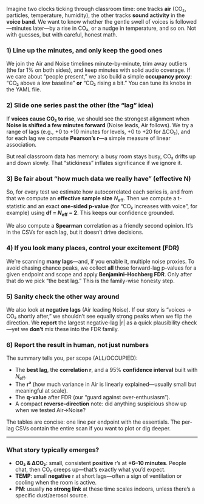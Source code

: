 Imagine two clocks ticking through classroom time: one tracks **air** (CO₂, particles, temperature, humidity), the other tracks **sound activity** in the **voice band**. We want to know whether the gentle swell of voices is followed—minutes later—by a rise in CO₂, or a nudge in temperature, and so on. Not with guesses, but with careful, honest math.

### 1) Line up the minutes, and only keep the good ones

We join the Air and Noise timelines minute-by-minute, trim away outliers (the far 1% on both sides), and keep minutes with solid audio coverage. If we care about “people present,” we also build a simple **occupancy proxy**: “CO₂ above a low baseline” **or** “CO₂ rising a bit.” You can tune its knobs in the YAML file.

### 2) Slide one series past the other (the “lag” idea)

If **voices cause CO₂ to rise**, we should see the strongest alignment when **Noise is shifted a few minutes forward** (Noise leads, Air follows). We try a range of lags (e.g., +0 to +10 minutes for levels, +0 to +20 for ΔCO₂), and for each lag we compute **Pearson’s r**—a simple measure of linear association.

But real classroom data has memory: a busy room stays busy, CO₂ drifts up and down slowly. That “stickiness” inflates significance if we ignore it.

### 3) Be fair about “how much data we really have” (effective N)

So, for every test we estimate how autocorrelated each series is, and from that we compute an **effective sample size** $N_\text{eff}$. Then we compute a t-statistic and an exact **one-sided p-value** (for “CO₂ increases with voice”, for example) using **df = $N_\text{eff}$ − 2**. This keeps our confidence grounded.

We also compute a **Spearman** correlation as a friendly second opinion. It’s in the CSVs for each lag, but it doesn’t drive decisions.

### 4) If you look many places, control your excitement (FDR)

We’re scanning **many lags**—and, if you enable it, multiple noise proxies. To avoid chasing chance peaks, we collect **all** those forward-lag p-values for a given endpoint and scope and apply **Benjamini–Hochberg FDR**. Only after that do we pick “the best lag.” This is the family-wise honesty step.

### 5) Sanity check the other way around

We also look at **negative lags** (Air leading Noise). If our story is “voices → CO₂ shortly after,” we shouldn’t see equally strong peaks when we flip the direction. We **report** the largest negative-lag |r| as a quick plausibility check—yet we **don’t** mix these into the FDR family.

### 6) Report the result in human, not just numbers

The summary tells you, per scope (ALL/OCCUPIED):

* The **best lag**, the **correlation r**, and a 95% **confidence interval** built with $N_\text{eff}$.
* The **r²** (how much variance in Air is linearly explained—usually small but meaningful at scale).
* The **q-value** after FDR (our “guard against over-enthusiasm”).
* A compact **reverse-direction** note: did anything suspicious show up when we tested Air→Noise?

The tables are concise: one line per endpoint with the essentials. The per-lag CSVs contain the entire scan if you want to plot or dig deeper.

---

### What story typically emerges?

* **CO₂ & ΔCO₂**: small, consistent **positive** r’s at **+6–10 minutes**. People chat, then CO₂ creeps up—that’s exactly what you’d expect.
* **TEMP**: small **negative** r at short lags—often a sign of ventilation or cooling when the room is active.
* **PM**: usually **no strong link** at these time scales indoors, unless there’s a specific dust/aerosol source.
